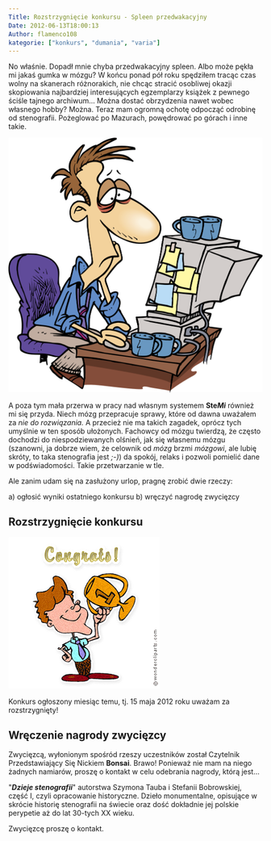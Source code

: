 ```yaml
---
Title: Rozstrzygnięcie konkursu - Spleen przedwakacyjny
Date: 2012-06-13T18:00:13
Author: flamenco108
kategorie: ["konkurs", "dumania", "varia"]
---
```


No właśnie. Dopadł mnie chyba przedwakacyjny spleen. Albo może pękła mi
jakaś gumka w mózgu? W końcu ponad pół roku spędziłem tracąc czas wolny
na skanerach różnorakich, nie chcąc stracić osobliwej okazji skopiowania
najbardziej interesujących egzemplarzy książek z pewnego ściśle tajnego
archiwum... Można dostać obrzydzenia nawet wobec własnego hobby? Można.
Teraz mam ogromną ochotę odpocząć odrobinę od stenografii. Pożeglować po
Mazurach, powędrować po górach i inne takie.



![](tired-of-writing.gif)



A poza tym mała przerwa w pracy nad własnym systemem **Ste*Mi*** również
mi się przyda. Niech mózg przepracuje sprawy, które od dawna uważałem za
*nie do rozwiązania.* A przecież nie ma takich zagadek, oprócz tych
umyślnie w ten sposób ułożonych. Fachowcy od mózgu twierdzą, że często
dochodzi do niespodziewanych olśnień, jak się własnemu mózgu (szanowni,
ja dobrze wiem, że celownik od *mózg* brzmi *mózgowi*, ale lubię skróty,
to taka stenografia jest *;-)*) da spokój, relaks i pozwoli pomielić
dane w podświadomości. Takie przetwarzanie w tle.

Ale zanim udam się na zasłużony urlop, pragnę zrobić dwie rzeczy:  

a) ogłosić wyniki ostatniego konkursu
b) wręczyć nagrodę zwycięzcy

Rozstrzygnięcie konkursu
------------------------



![](congratulation_graphics_4.gif)



Konkurs ogłoszony miesiąc temu, tj. 15 maja 2012 roku uważam za
rozstrzygnięty!

Wręczenie nagrody zwycięzcy
---------------------------

Zwycięzcą, wyłonionym spośród rzeszy uczestników został Czytelnik
Przedstawiający Się Nickiem **Bonsai**. Brawo!
Ponieważ nie mam na niego żadnych namiarów, proszę o kontakt w celu
odebrania nagrody, którą jest...

"***Dzieje stenografii***" autorstwa Szymona Tauba i Stefanii
Bobrowskiej, część I, czyli opracowanie historyczne. Dzieło
monumentalne, opisujące w skrócie historię stenografii na świecie oraz
dość dokładnie jej polskie perypetie aż do lat 30-tych XX wieku.

Zwycięzcę proszę o kontakt.
